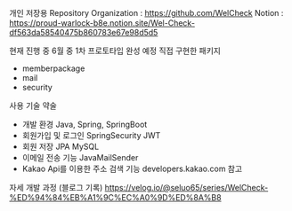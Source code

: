 개인 저장용 Repository
Organization : https://github.com/WelCheck
Notion : https://proud-warlock-b8e.notion.site/Wel-Check-df563da58540475b860783e67e98d5d5

현재 진행 중 6월 중 1차 프로토타입 완성 예정
직접 구현한 패키지
- memberpackage
- mail
- security

사용 기술 약술
- 개발 환경
Java, Spring, SpringBoot
- 회원가입 및 로그인
SpringSecurity
JWT
- 회원 저장
JPA
MySQL
- 이메일 전송 기능
JavaMailSender
- Kakao Api를 이용한 주소 검색 기능
developers.kakao.com 참고

자세 개발 과정 (블로그 기록)
https://velog.io/@seluo65/series/WelCheck-%ED%94%84%EB%A1%9C%EC%A0%9D%ED%8A%B8
